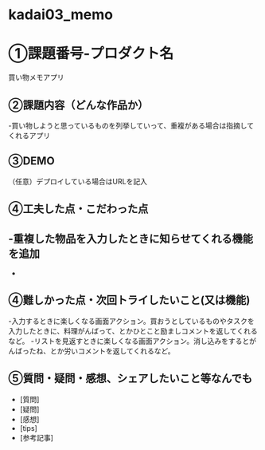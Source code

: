 # kadai03_memo
# ①課題番号-プロダクト名
買い物メモアプリ

## ②課題内容（どんな作品か）
-買い物しようと思っているものを列挙していって、重複がある場合は指摘してくれるアプリ

## ③DEMO
（任意）デプロイしている場合はURLを記入

## ④工夫した点・こだわった点
-重複した物品を入力したときに知らせてくれる機能を追加
-
-

## ④難しかった点・次回トライしたいこと(又は機能)
-入力するときに楽しくなる画面アクション。買おうとしているものやタスクを入力したときに、料理がんばって、とかひとこと励ましコメントを返してくれるなど。
-リストを見返すときに楽しくなる画面アクション。消し込みをするとがんばったね、とか労いコメントを返してくれるなど。

## ⑤質問・疑問・感想、シェアしたいこと等なんでも
- [質問]
- [疑問]
- [感想]
- [tips]
- [参考記事]
